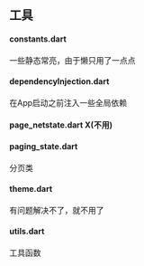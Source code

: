 ## 工具

#### constants.dart
  一些静态常亮，由于懒只用了一点点

#### dependencyInjection.dart
  在App启动之前注入一些全局依赖

#### page_netstate.dart X(不用)

#### paging_state.dart
  分页类

#### theme.dart
  有问题解决不了，就不用了

#### utils.dart
  工具函数